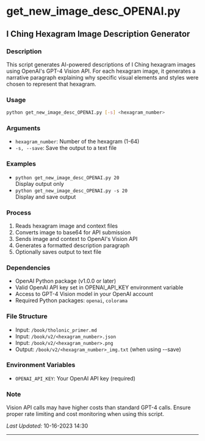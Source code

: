 # get_new_image_desc_OPENAI.py

## I Ching Hexagram Image Description Generator

### Description
This script generates AI-powered descriptions of I Ching hexagram images using OpenAI's GPT-4 Vision API. For each hexagram image, it generates a narrative paragraph explaining why specific visual elements and styles were chosen to represent that hexagram.

### Usage
```bash
python get_new_image_desc_OPENAI.py [-s] <hexagram_number>
```

### Arguments
- `hexagram_number`: Number of the hexagram (1-64)
- `-s, --save`: Save the output to a text file

### Examples
- `python get_new_image_desc_OPENAI.py 20`  
  Display output only
- `python get_new_image_desc_OPENAI.py -s 20`  
  Display and save output

### Process
1. Reads hexagram image and context files
2. Converts image to base64 for API submission
3. Sends image and context to OpenAI's Vision API
4. Generates a formatted description paragraph
5. Optionally saves output to text file

### Dependencies
- OpenAI Python package (v1.0.0 or later)
- Valid OpenAI API key set in OPENAI_API_KEY environment variable
- Access to GPT-4 Vision model in your OpenAI account
- Required Python packages: `openai`, `colorama`

### File Structure
- Input: `/book/tholonic_primer.md`
- Input: `/book/v2/<hexagram_number>.json`
- Input: `/book/v2/<hexagram_number>.png`
- Output: `/book/v2/<hexagram_number>_img.txt` (when using --save)

### Environment Variables
- `OPENAI_API_KEY`: Your OpenAI API key (required)

### Note
Vision API calls may have higher costs than standard GPT-4 calls. Ensure proper rate limiting and cost monitoring when using this script.

*Last Updated:* 10-16-2023 14:30

---

